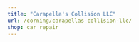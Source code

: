```yaml
---
title: "Carapella's Collision LLC"
url: /corning/carapellas-collision-llc/
shop: car repair
---
```


